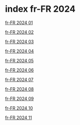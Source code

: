 # index fr-FR 2024

<a href="./01">fr-FR 2024 01</a>

<a href="./02">fr-FR 2024 02</a>

<a href="./03">fr-FR 2024 03</a>

<a href="./04">fr-FR 2024 04</a>

<a href="./05">fr-FR 2024 05</a>

<a href="./06">fr-FR 2024 06</a>

<a href="./07">fr-FR 2024 07</a>

<a href="./08">fr-FR 2024 08</a>

<a href="./09">fr-FR 2024 09</a>

<a href="./10">fr-FR 2024 10</a>

<a href="./11">fr-FR 2024 11</a>
